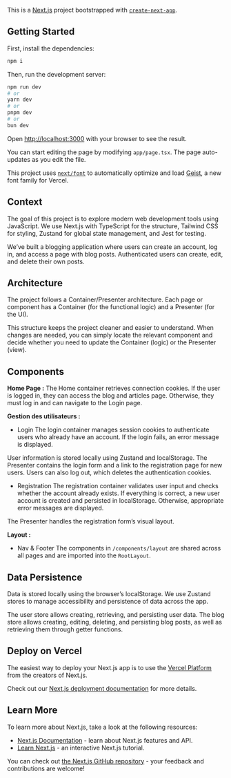 This is a [Next.js](https://nextjs.org) project bootstrapped with [`create-next-app`](https://nextjs.org/docs/app/api-reference/cli/create-next-app).

## Getting Started

First, install the dependencies:

```bash
npm i
```

Then, run the development server:

```bash
npm run dev
# or
yarn dev
# or
pnpm dev
# or
bun dev
```

Open [http://localhost:3000](http://localhost:3000) with your browser to see the result.

You can start editing the page by modifying `app/page.tsx`. The page auto-updates as you edit the file.

This project uses [`next/font`](https://nextjs.org/docs/app/building-your-application/optimizing/fonts) to automatically optimize and load [Geist](https://vercel.com/font), a new font family for Vercel.

## Context

The goal of this project is to explore modern web development tools using JavaScript.
We use Next.js with TypeScript for the structure, Tailwind CSS for styling, Zustand for global state management, and Jest for testing.

We’ve built a blogging application where users can create an account, log in, and access a page with blog posts.
Authenticated users can create, edit, and delete their own posts.

## Architecture

The project follows a Container/Presenter architecture.
Each page or component has a Container (for the functional logic) and a Presenter (for the UI).

This structure keeps the project cleaner and easier to understand.
When changes are needed, you can simply locate the relevant component and decide whether you need to update the Container (logic) or the Presenter (view).

## Components

**Home Page :**
The Home container retrieves connection cookies.
If the user is logged in, they can access the blog and articles page.
Otherwise, they must log in and can navigate to the Login page.

**Gestion des utilisateurs :**
- Login
The login container manages session cookies to authenticate users who already have an account.
If the login fails, an error message is displayed.

User information is stored locally using Zustand and localStorage.
The Presenter contains the login form and a link to the registration page for new users.
Users can also log out, which deletes the authentication cookies.

- Registration
The registration container validates user input and checks whether the account already exists.
If everything is correct, a new user account is created and persisted in localStorage.
Otherwise, appropriate error messages are displayed.

The Presenter handles the registration form’s visual layout.
        
**Layout :**
- Nav & Footer
The components in ```/components/layout``` are shared across all pages and are imported into the ```RootLayout```.

## Data Persistence

Data is stored locally using the browser’s localStorage.
We use Zustand stores to manage accessibility and persistence of data across the app.

The user store allows creating, retrieving, and persisting user data.
The blog store allows creating, editing, deleting, and persisting blog posts, as well as retrieving them through getter functions.

## Deploy on Vercel

The easiest way to deploy your Next.js app is to use the [Vercel Platform](https://vercel.com/new?utm_medium=default-template&filter=next.js&utm_source=create-next-app&utm_campaign=create-next-app-readme) from the creators of Next.js.

Check out our [Next.js deployment documentation](https://nextjs.org/docs/app/building-your-application/deploying) for more details.

## Learn More

To learn more about Next.js, take a look at the following resources:

- [Next.js Documentation](https://nextjs.org/docs) - learn about Next.js features and API.
- [Learn Next.js](https://nextjs.org/learn) - an interactive Next.js tutorial.

You can check out [the Next.js GitHub repository](https://github.com/vercel/next.js) - your feedback and contributions are welcome!

